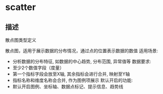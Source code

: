# scatter
## 描述
散点图类型定义

散点图，适用于展示数据的分布情况，通过点的位置表示数据的数值
适用场景:
- 分析数据的分布特征, 如数据的中心趋势, 分布范围, 异常值等
数据要求:
- 至少2个数值字段（度量）
- 第一个指标字段会放至X轴, 其余指标会进行合并, 映射至Y轴
- 指标名称和维度名称会合并, 作为图例项展示
默认开启的功能:
- 默认开启图例、坐标轴、数据点标记、提示信息、趋势线
